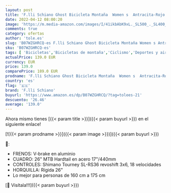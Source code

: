 ```yaml
---
layout: post
title: 'F.lli Schiano Ghost Bicicleta Montaña  Women s  Antracita-Rojo  26  '
date: 2022-04-12 08:00:20
image: 'https://m.media-amazon.com/images/I/41ikbAbK9xL._SL500_._SL400_.jpg'
comments: true
category: ofertas
author: 'tole.es'
slug: 'B07WZGHRCQ-es F.lli Schiano Ghost Bicicleta Montaña Women s Antracita-...'
sku: 'B07WZGHRCQ-es'
tags: [ 'Bicicletas','Bicicletas de montaña','Ciclismo','Deportes y aire libre','Ropa y equipo para deportes','bicicleta','f.lli schiano', ]
actualPrice: 139.0 EUR
currency: EUR
price: 139.0
comparePrice: 189.0 EUR
prodname: 'F.lli Schiano Ghost Bicicleta Montaña  Women s  Antracita-Rojo  26  '
country: 'es'
flag: '🇪🇸'
brand: 'F.lli Schiano'
buyurl: 'https://www.amazon.es/dp/B07WZGHRCQ/?tag=tolees-21'
descuento: '26.46'
average: '139.0'
---
```


Ahora mismo tienes [{{< param title >}}]({{< param buyurl >}}) en el siguiente enlace!

[![{{< param prodname >}}]({{< param image >}})]({{< param buyurl >}})

🔎:

- FRENOS: V-brake en aluminio
- CUADRO: 26" MTB Hardtail en acero 17"/440mm
- CONTROLES: Shimano Tourney SL-RS36 revoshift 3x6, 18 velocidades
- HORQUILLA: Rígida 26"
- Lo mejor para personas de 160 cm a 175 cm

[🛒 Visítala!!!]({{< param buyurl >}})
